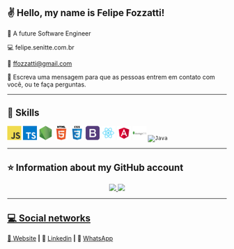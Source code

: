 ## ✌️ Hello, my name is <strong>Felipe Fozzatti!</strong>

🔭 A future Software Engineer

💻 felipe.senitte.com.br

📧 ffozzatti@gmail.com

💬 Escreva uma mensagem para que as pessoas entrem em contato com você, ou te faça perguntas.

----

## 🚀 Skills

<code><img height="32" src="https://raw.githubusercontent.com/github/explore/80688e429a7d4ef2fca1e82350fe8e3517d3494d/topics/javascript/javascript.png" alt="Javascript"/></code>
<code><img height="32" src="https://raw.githubusercontent.com/github/explore/80688e429a7d4ef2fca1e82350fe8e3517d3494d/topics/typescript/typescript.png" alt="Typescript"/></code>
<code><img height="32" src="https://raw.githubusercontent.com/github/explore/80688e429a7d4ef2fca1e82350fe8e3517d3494d/topics/nodejs/nodejs.png" alt="Nodejs"/></code>
<code><img height="32" src="https://raw.githubusercontent.com/github/explore/80688e429a7d4ef2fca1e82350fe8e3517d3494d/topics/html/html.png" alt="HTML5"/></code>
<code><img height="32" src="https://raw.githubusercontent.com/github/explore/80688e429a7d4ef2fca1e82350fe8e3517d3494d/topics/css/css.png" alt="CSS"/></code>
<code><img height="32" src="https://raw.githubusercontent.com/github/explore/80688e429a7d4ef2fca1e82350fe8e3517d3494d/topics/bootstrap/bootstrap.png" alt="Bootstrap"/></code>
<code><img height="32" src="https://raw.githubusercontent.com/github/explore/80688e429a7d4ef2fca1e82350fe8e3517d3494d/topics/react/react.png" alt="React"/></code>
<code><img height="32" src="https://raw.githubusercontent.com/github/explore/80688e429a7d4ef2fca1e82350fe8e3517d3494d/topics/angular/angular.png" alt="Angular"/></code>
<code><img height="32" src="https://raw.githubusercontent.com/github/explore/80688e429a7d4ef2fca1e82350fe8e3517d3494d/topics/mongodb/mongodb.png" alt="MongoDB"/></code>
<code><img height="32" src="https://raw.githubusercontent.com/jmnote/z-icons/master/svg/java.svg" alt="Java"/></code>

---

## ⭐ Information about my GitHub account
<div align="center">
  <a href="https://github.com/ffozzatti">
  <img height="180em" src="https://github-readme-stats.vercel.app/api?username=ffozzatti&show_icons=true&theme=dracula&include_all_commits=true&count_private=true"/>
  <img height="180em" src="https://github-readme-stats.vercel.app/api/top-langs/?username=ffozzatti&layout=compact&langs_count=7&theme=dracula"/>
</div>    
  
  ---
  
  ## 💻 Social networks
  
[website]: http://felipe.senitte.com.br/
[linkedin]: https://www.linkedin.com/in/felipefozzatti/
[whatsapp]: https://wa.me/5511950396379

🏡 [Website][website] **|** 
👔 [Linkedin][linkedin] **|** 
📱  [WhatsApp][whatsapp]
 
